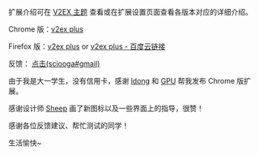 扩展介绍可在 [V2EX 主题](http://www.v2ex.com/t/198074) 查看或在扩展设置页面查看各版本对应的详细介绍。

Chrome 版：[v2ex plus](https://chrome.google.com/webstore/detail/daeclijmnojoemooblcbfeeceopnkolo)

Firefox 版：[v2ex plus](https://addons.mozilla.org/zh-CN/firefox/addon/v2ex-plus/) or [v2ex plus - 百度云链接](http://yun.baidu.com/share/link?shareid=3070298907&uk=3045100046)

反馈： [点击(sciooga#gmail)](mailto:sciooga@gmail.com)

由于我是大一学生，没有信用卡，感谢 [ldong](https://github.com/ldong) 和 [GPU](https://www.v2ex.com/member/GPU) 帮我发布 Chrome 版扩展。

感谢设计师 [Sheep](http://sheephe.com) 画了新图标以及一些界面上的指导，很赞！

感谢各位反馈建议、帮忙测试的同学！

生活愉快~

